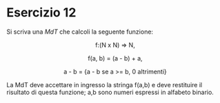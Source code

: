 # Esercizio 12

Si scriva una *MdT* che calcoli la seguente funzione:

<center>
f:(N x N) => N,

f(a, b) = (a - b) + a,

a - b = {a - b se a >= b, 0 altrimenti}
</center>

La MdT deve accettare in ingresso la stringa f(a,b) e deve restituire il risultato di questa funzione; a,b sono numeri espressi in alfabeto binario.
